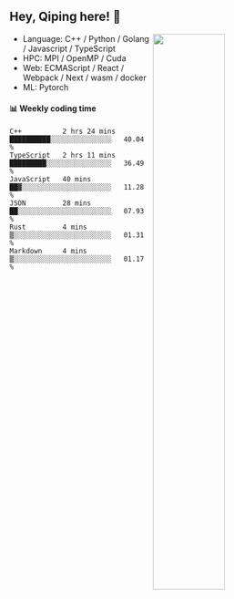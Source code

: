 

## Hey, Qiping here! :wave:

[<img align="right" width="50%" src="https://github-readme-stats.vercel.app/api?username=ppppqp&theme=dark&show_icons=true">](https://metrics.lecoq.io/ppppqp?template=classic)



-   Language: C++ / Python / Golang / Javascript / TypeScript
-   HPC: MPI / OpenMP / Cuda
-   Web: ECMAScript / React / Webpack / Next / wasm / docker
-   ML: Pytorch



#### :bar_chart: Weekly coding time

<!--START_SECTION:waka-->

```text
C++          2 hrs 24 mins   ██████████░░░░░░░░░░░░░░░   40.04 %
TypeScript   2 hrs 11 mins   █████████░░░░░░░░░░░░░░░░   36.49 %
JavaScript   40 mins         ██▓░░░░░░░░░░░░░░░░░░░░░░   11.28 %
JSON         28 mins         ██░░░░░░░░░░░░░░░░░░░░░░░   07.93 %
Rust         4 mins          ▒░░░░░░░░░░░░░░░░░░░░░░░░   01.31 %
Markdown     4 mins          ▒░░░░░░░░░░░░░░░░░░░░░░░░   01.17 %
```

<!--END_SECTION:waka-->
